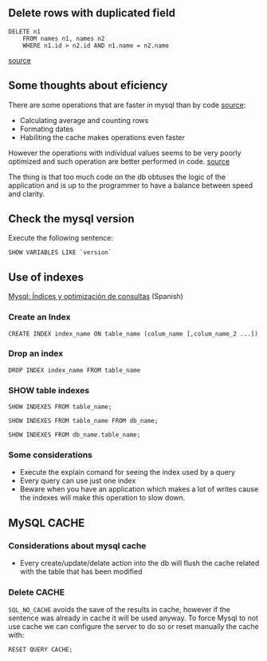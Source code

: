 ## Delete rows with duplicated field

```mysql
DELETE n1 
    FROM names n1, names n2 
    WHERE n1.id > n2.id AND n1.name = n2.name
```

[source](http://stackoverflow.com/a/5016434)

## Some thoughts about eficiency
There are some operations that are faster in mysql than by code
[source](http://www.onextrapixel.com/2010/06/23/mysql-has-functions-part-5-php-vs-mysql-performance/):

* Calculating average and counting rows
* Formating dates
* Habiliting the cache makes operations even faster

However the operations with individual values seems to be very poorly optimized
and such operation are better performed in code.
[source](http://stackoverflow.com/a/6449162)

The thing is that too much code on the db obtuses the logic of the application
and is up to the programmer to have a balance between speed and clarity.

## Check the mysql version

Execute the following sentence:

```mysql
SHOW VARIABLES LIKE `version`
```

## Use of indexes

[Mysql: Índices y optimización de consultas](https://www.dimensis.com/consejos-1-1.html) (Spanish)

### Create an Index

```mysql
CREATE INDEX index_name ON table_name (colum_name [,colum_name_2 ...])
```

### Drop an index

```mysql
DROP INDEX index_name FROM table_name
```

### SHOW table indexes

```mysql
SHOW INDEXES FROM table_name;

SHOW INDEXES FROM table_name FROM db_name;

SHOW INDEXES FROM db_name.table_name;
```

### Some considerations

* Execute the explain comand for seeing the index used by a query
* Every query can use just one index
* Beware when you have an application which makes a lot of writes cause the indexes will make this 
operation to slow down.

## MySQL CACHE

### Considerations about mysql cache
* Every create/update/delate action into the db will flush the cache related with the table that has been modified

### Delete CACHE

`SQL_NO_CACHE` avoids the save of the results in cache, however if the sentence was already in cache
it will be used anyway. To force Mysql to not use cache we can configure the server to do so or reset
manually the cache with:

```mysql
RESET QUERY CACHE;
```

